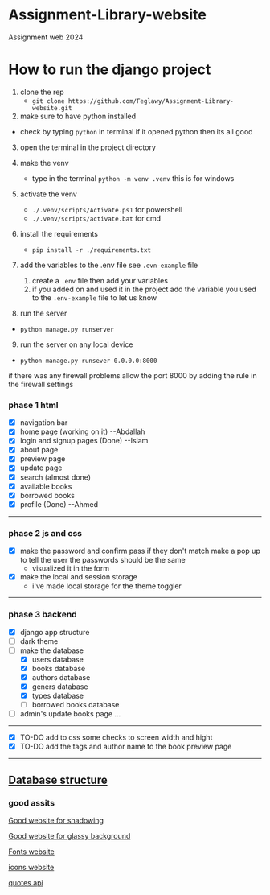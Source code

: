# Assignment-Library-website

Assignment web 2024

# How to run the django project

1. clone the rep
   - `git clone https://github.com/Feglawy/Assignment-Library-website.git`
2. make sure to have python installed

- check by typing `python` in terminal if it opened python then its all good

3. open the terminal in the project directory
4. make the venv
   - type in the terminal `python -m venv .venv` this is for windows
5. activate the venv

   - `./.venv/scripts/Activate.ps1` for powershell
   - `./.venv/scripts/activate.bat` for cmd

6. install the requirements
   - `pip install -r ./requirements.txt`
7. add the variables to the .env file see `.evn-example` file

   1. create a `.env` file then add your variables
   2. if you added on and used it in the project add the variable you used to the `.env-example` file to let us know

8. run the server

- `python manage.py runserver`

9. run the server on any local device

- `python manage.py runsever 0.0.0.0:8000`

if there was any firewall problems allow the port 8000 by adding the rule in the firewall settings

### phase 1 html

- [x] navigation bar
- [x] home page (working on it) --Abdallah
- [x] login and signup pages (Done) --Islam
- [x] about page
- [x] preview page
- [x] update page
- [x] search (almost done)
- [x] available books
- [x] borrowed books
- [x] profile (Done) --Ahmed

---

### phase 2 js and css

- [x] make the password and confirm pass if they don't match make a pop up to tell the user the passwords should be the same
  - visualized it in the form
- [x] make the local and session storage
  - i've made local storage for the theme toggler

---

### phase 3 backend

- [x] django app structure
- [ ] dark theme
- [ ] make the database
  - [x] users database
  - [x] books database
  - [x] authors database
  - [x] geners database
  - [x] types database
  - [ ] borrowed books database
- [ ] admin's update books page
      ...

---

- [x] TO-DO add to css some checks to screen width and hight
- [x] TO-DO add the tags and author name to the book preview page

---

## [Database structure](https://drawsql.app/teams/feglawy/diagrams/library)

### good assits

[Good website for shadowing](https://getcssscan.com/css-box-shadow-examples)

[Good website for glassy background](https://css.glass)

[Fonts website](https://fonts.google.com/)

[icons website](https://fonts.google.com/icons)

[quotes api](https://publicapi.dev/quotes-on-design-api)

